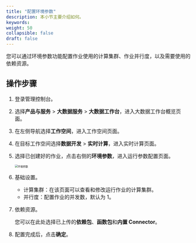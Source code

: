 ```yaml
---
title: "配置环境参数"
description: 本小节主要介绍如何。 
keywords: 
weight: 50
collapsible: false
draft: false
---
```


您可以通过环境参数功能配置作业使用的计算集群、作业并行度，以及需要使用的依赖资源。

## 操作步骤

1. 登录管理控制台。
2. 选择**产品与服务** > **大数据服务** > **大数据工作台**，进入大数据工作台概览页面。
3. 在左侧导航选择**工作空间**，进入工作空间页面。
4. 在目标工作空间选择**数据开发** > **实时计算**，进入实时计算页面。
5. 选择已创建好的作业，点击右侧的**环境参数**，进入运行参数配置页面。 

   <img src="../../../../_images/job_enviroment.png" alt="环境参数" style="zoom:50%;" />

6. 基础设置。
   
   - 计算集群：在该页面可以查看和修改运行作业的计算集群。
   - 并行度：配置作业的并发数，默认为 1。
   
7. 依赖资源。

   您可以在此处选择已上传的**依赖包**、**函数包**和**内置 Connector**。

8. 配置完成后，点击**确定**。
   




